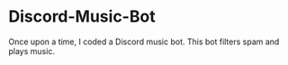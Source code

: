 # Discord-Music-Bot

Once upon a time, I coded a Discord music bot. This bot filters spam and plays music.

